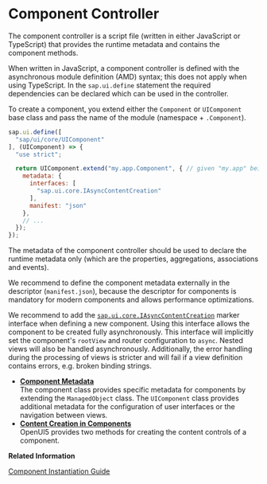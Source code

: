 <!-- loio27ce0e4987cd426f8fa3e60836316428 -->

# Component Controller

The component controller is a script file \(written in either JavaScript or TypeScript\) that provides the runtime metadata and contains the component methods.

When written in JavaScript, a component controller is defined with the asynchronous module definition \(AMD\) syntax; this does not apply when using TypeScript. In the `sap.ui.define` statement the required dependencies can be declared which can be used in the controller.

To create a component, you extend either the `Component` or `UIComponent` base class and pass the name of the module \(namespace + `.Component`\).

```js
sap.ui.define([
  "sap/ui/core/UIComponent"
], (UIComponent) => {
  "use strict";

  return UIComponent.extend("my.app.Component", { // given "my.app" being the value of sap.app/id in manifest.json
    metadata: {
      interfaces: [
        "sap.ui.core.IAsyncContentCreation"
      ],
      manifest: "json"
    },
    // ...
  });
});
```

The metadata of the component controller should be used to declare the runtime metadata only \(which are the properties, aggregations, associations and events\).

We recommend to define the component metadata externally in the descriptor \(`manifest.json`\), because the descriptor for components is mandatory for modern components and allows performance optimizations.

We recommend to add the [`sap.ui.core.IAsyncContentCreation`](https://ui5.sap.com/#/api/sap.ui.core.IAsyncContentCreation) marker interface when defining a new component. Using this interface allows the component to be created fully asynchronously. This interface will implicitly set the component's `rootView` and router configuration to `async`. Nested views will also be handled asynchronously. Additionally, the error handling during the processing of views is stricter and will fail if a view definition contains errors, e.g. broken binding strings.

-   **[Component Metadata](component-metadata-0187ea5.md "The component class provides specific metadata for components by extending the
			ManagedObject class. The UIComponent class provides
		additional metadata for the configuration of user interfaces or the navigation between
		views.")**  
The component class provides specific metadata for components by extending the `ManagedObject` class. The `UIComponent` class provides additional metadata for the configuration of user interfaces or the navigation between views.
-   **[Content Creation in Components](content-creation-in-components-b430345.md "OpenUI5 provides two methods for creating the content controls of a
		component.")**  
OpenUI5 provides two methods for creating the content controls of a component.

**Related Information**  


[Component Instantiation Guide](component-instantiation-guide-346599f.md "Components serve as the core building blocks of OpenUI5 applications. This guide explains the various ways to instantiate components, when to use each approach, and how to migrate from older mechanisms to modern alternatives.")

